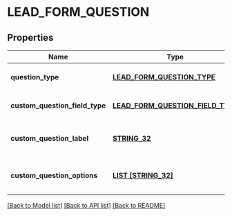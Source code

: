 # LEAD_FORM_QUESTION

## Properties
Name | Type | Description | Notes
------------ | ------------- | ------------- | -------------
**question_type** | [**LEAD_FORM_QUESTION_TYPE**](LeadFormQuestionType.md) |  | [optional] [default to null]
**custom_question_field_type** | [**LEAD_FORM_QUESTION_FIELD_TYPE**](LeadFormQuestionFieldType.md) |  | [optional] [default to null]
**custom_question_label** | [**STRING_32**](STRING_32.md) | Question label for a custom question. | [optional] [default to null]
**custom_question_options** | [**LIST [STRING_32]**](STRING_32.md) | Question options for a custom question. | [optional] [default to null]

[[Back to Model list]](../README.md#documentation-for-models) [[Back to API list]](../README.md#documentation-for-api-endpoints) [[Back to README]](../README.md)


